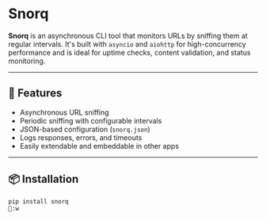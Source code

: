 # Snorq

**Snorq** is an asynchronous CLI tool that monitors URLs by sniffing them at regular intervals. It's built with `asyncio` and `aiohttp` for high-concurrency performance and is ideal for uptime checks, content validation, and status monitoring.

---

## 🚀 Features

- Asynchronous URL sniffing
- Periodic sniffing with configurable intervals
- JSON-based configuration (`snorq.json`)
- Logs responses, errors, and timeouts
- Easily extendable and embeddable in other apps

---

## 📦 Installation

```bash
pip install snorq
:w
